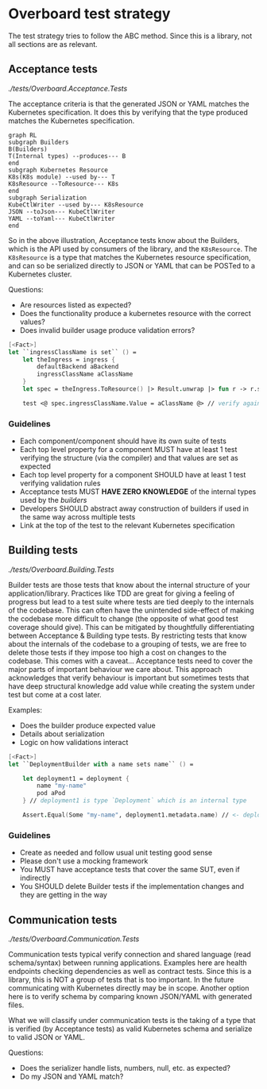 # Overboard test strategy

The test strategy tries to follow the ABC method. Since this is a library, not all sections are as relevant.

## Acceptance tests

*./tests/Overboard.Acceptance.Tests*

The acceptance criteria is that the generated JSON or YAML matches the Kubernetes specification. It does this by verifying that the type produced matches the Kubernetes specification.

```mermaid
graph RL
subgraph Builders
B(Builders)
T(Internal types) --produces--- B
end
subgraph Kubernetes Resource
K8s(K8s module) --used by--- T
K8sResource --ToResource--- K8s
end
subgraph Serialization
KubeCtlWriter --used by--- K8sResource
JSON --toJson--- KubeCtlWriter
YAML --toYaml--- KubeCtlWriter
end
```

So in the above illustration, Acceptance tests know about the Builders, which is the API used by consumers of the library, and the `K8sResource`. The `K8sResource` is a type that matches the Kubernetes resource specification, and can so be serialized directly to JSON or YAML that can be POSTed to a Kubernetes cluster.

Questions:

- Are resources listed as expected?
- Does the functionality produce a kubernetes resource with the correct values?
- Does invalid builder usage produce validation errors?

```fsharp
[<Fact>]
let ``ingressClassName is set`` () =
    let theIngress = ingress {
        defaultBackend aBackend
        ingressClassName aClassName
    }
    let spec = theIngress.ToResource() |> Result.unwrap |> fun r -> r.spec // get the Resource which is "external" as it matches the Kubernetes specification

    test <@ spec.ingressClassName.Value = aClassName @> // verify against the Kubernetes type, not the internal type
```

### Guidelines

- Each component/component should have its own suite of tests
- Each top level property for a component MUST have at least 1 test verifying the structure (via the compiler) and that values are set as expected
- Each top level property for a component SHOULD have at least 1 test verifying validation rules
- Acceptance tests MUST **HAVE ZERO KNOWLEDGE** of the internal types used by the *builders*
- Developers SHOULD abstract away construction of builders if used in the same way across multiple tests
- Link at the top of the test to the relevant Kubernetes specification

## Building tests

*./tests/Overboard.Building.Tests*

Builder tests are those tests that know about the internal structure of your application/library. Practices like TDD are great for giving a feeling of progress but lead to a test suite where tests are tied deeply to the internals of the codebase. This can often have the unintended side-effect of making the codebase more difficult to change (the opposite of what good test coverage should give). This can be mitigated by thoughtfully differentiating between Acceptance & Building type tests. By restricting tests that know about the internals of the codebase to a grouping of tests, we are free to delete those tests if they impose too high a cost on changes to the codebase. This comes with a caveat... Acceptance tests need to cover the major parts of important behaviour we care about. This approach acknowledges that verify behaviour is important but sometimes tests that have deep structural knowledge add value while creating the system under test but come at a cost later.

Examples:

- Does the builder produce expected value
- Details about serialization
- Logic on how validations interact

```fsharp
[<Fact>]
let ``DeploymentBuilder with a name sets name`` () =

    let deployment1 = deployment {
        name "my-name"
        pod aPod
    } // deployment1 is type `Deployment` which is an internal type

    Assert.Equal(Some "my-name", deployment1.metadata.name) // <- deployment1 is used directly to verify
```
### Guidelines

- Create as needed and follow usual unit testing good sense
- Please don't use a mocking framework
- You MUST have acceptance tests that cover the same SUT, even if indirectly
- You SHOULD delete Builder tests if the implementation changes and they are getting in the way

## Communication tests

*./tests/Overboard.Communication.Tests*

Communication tests typical verify connection and shared language (read schema/syntax) between running applications. Examples here are health endpoints checking dependencies as well as contract tests.
Since this is a library, this is NOT a group of tests that is too important. In the future communicating with Kubernetes directly may be in scope. Another option here is to verify schema by comparing known JSON/YAML with generated files.

What we will classify under communication tests is the taking of a type that is verified (by Acceptance tests) as valid Kubernetes schema and serialize to valid JSON or YAML.

Questions:

- Does the serializer handle lists, numbers, null, etc. as expected?
- Do my JSON and YAML match?